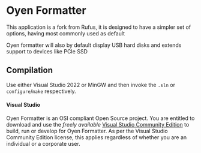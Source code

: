 Oyen Formatter
============================
This application is a fork from Rufus, it is designed to have a simpler set of options, having most commonly used as default

Oyen formatter will also by default display USB hard disks and extends support to devices like PCIe SSD 


Compilation
-----------

Use either Visual Studio 2022 or MinGW and then invoke the `.sln` or `configure`/`make` respectively.

#### Visual Studio

Oyen Formatter is an OSI compliant Open Source project. You are entitled to
download and use the *freely available* [Visual Studio Community Edition](https://www.visualstudio.com/vs/community/)
to build, run or develop for Oyen Formatter. As per the Visual Studio Community Edition license,
this applies regardless of whether you are an individual or a corporate user.

